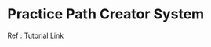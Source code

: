 # Practice Path Creator System

Ref : [Tutorial Link](https://github.com/SebLague/Curve-Editor "SebLague's Curve-Editor")

